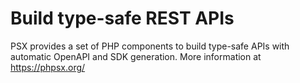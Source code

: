 
# Build type-safe REST APIs

PSX provides a set of PHP components to build type-safe APIs with automatic OpenAPI and SDK generation.
More information at https://phpsx.org/
